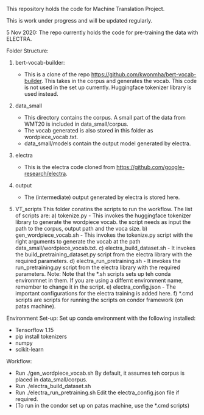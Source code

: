 This repository holds the code for Machine Translation Project. 

This is work under progress and will be updated regularly.

5 Nov 2020: The repo currently holds the code for pre-training the data with ELECTRA.

Folder Structure:
1. bert-vocab-builder:
   - This is a clone of the repo https://github.com/kwonmha/bert-vocab-builder. This takes in the corpus and generates the vocab. This code is not used in the set up currently. Huggingface tokenizer library is used instead.

2. data_small
    - This directory contains the corpus. A small part of the data from WMT20 is included in data_small/corpus.
    - The vocab generated is also stored in this folder as wordpiece_vocab.txt.
    - data_small/models contain the output model generated by electra.

3. electra
    - This is the electra code cloned from https://github.com/google-research/electra.

4. output
    - The (intermediate) output generated by electra is stored here.

5. VT_scripts
This folder conatins the scripts to run the workflow. The list of scripts are:
  a) tokenize.py - This invokes the huggingface tokenizer library to generate the wordpiece vocab. the script needs as input the path to the corpus, output path and the voca size.
  b) gen_wordpiece_vocab.sh - This invokes the tokenize.py script with the right arguments to generate the vocab at the path data_small/wordpiece_vocab.txt.
  c) electra_build_dataset.sh - It invokes the build_pretraining_dataset.py script from the electra library with the required parameters.
  d) electra_run_pretraining.sh - It invokes the run_pretraining.py script from the electra library with the required parameters.
  Note: Note that the *.sh scripts sets up teh conda environmnet in them. If you are using a differnt environment name, remember to change it in the script.
  e) electra_config.json - The important configurations for the electra training is added here.
  f) *.cmd scripts are scripts for running the scripts on condor framework (on patas machine).

  Environment Set-up:
  Set up conda environment with the following installed:
  - Tensorflow 1.15
  - pip install tokenizers
  - numpy
  - scikit-learn


  Workflow:
   - Run ./gen_wordpiece_vocab.sh
      By default, it assumes teh corpus is placed in data_small/corpus.
   - Run ./electra_build_dataset.sh
   - Run ./electra_run_pretraining.sh
      Edit the electra_config.json file if required. 
   - (To run in the condor set up on patas machine, use the *.cmd scripts)  